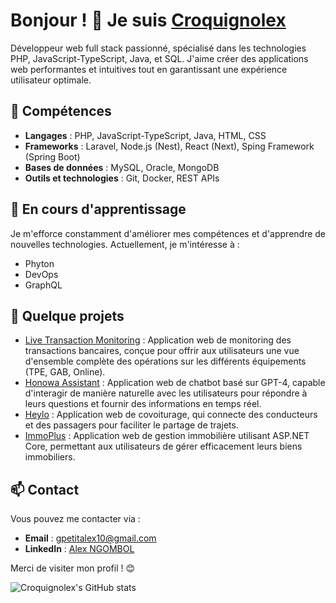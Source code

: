 # Bonjour ! 👋 Je suis [Croquignolex](https://croquignolex.pages.dev)

Développeur web full stack passionné, spécialisé dans les technologies PHP, JavaScript-TypeScript, Java, et SQL. J'aime créer des applications web performantes et intuitives tout en garantissant une expérience utilisateur optimale.

## 🚀 Compétences

- **Langages** : PHP, JavaScript-TypeScript, Java, HTML, CSS
- **Frameworks** : Laravel, Node.js (Nest), React (Next), Sping Framework (Spring Boot)
- **Bases de données** : MySQL, Oracle, MongoDB
- **Outils et technologies** : Git, Docker, REST APIs

## 🌱 En cours d'apprentissage

Je m'efforce constamment d'améliorer mes compétences et d'apprendre de nouvelles technologies. Actuellement, je m'intéresse à :

- Phyton
- DevOps
- GraphQL

## 💼 Quelque projets

- [Live Transaction Monitoring](#) : Application web de monitoring des transactions bancaires, conçue pour offrir aux utilisateurs une vue d'ensemble complète des opérations sur les différents équipements (TPE, GAB, Online).
- [Honowa Assistant](https://www.facebook.com/Tech.Honowa/posts/la-technologie-%C3%A9volue-rapidement-et-chez-honowa-tech-nous-sommes-%C3%A0-la-pointe-de-/755406066601387) : Application web de chatbot basé sur GPT-4, capable d'interagir de manière naturelle avec les utilisateurs pour répondre à leurs questions et fournir des informations en temps réel.
- [Heylo](https://www.facebook.com/Heylo.cm/videos/984810035215366) : Application web de covoiturage, qui connecte des conducteurs et des passagers pour faciliter le partage de trajets.
- [ImmoPlus](https://www.youtube.com/watch?v=SlWz2gtJjSk) : Application web de gestion immobilière utilisant ASP.NET Core, permettant aux utilisateurs de gérer efficacement leurs biens immobiliers.
  
## 📫 Contact

Vous pouvez me contacter via :

- **Email** : [gpetitalex10@gmail.com](mailto:gpetitalex10@gmail.com)
- **LinkedIn** : [Alex NGOMBOL](https://www.linkedin.com/in/croquignolex) 

Merci de visiter mon profil ! 😊

![Croquignolex's GitHub stats](https://github-readme-stats.vercel.app/api?username=croquignolex&include_all_commits=true&show=prs_merged_percentage&hide=issues,contribs&show_icons=true&theme=transparent)


